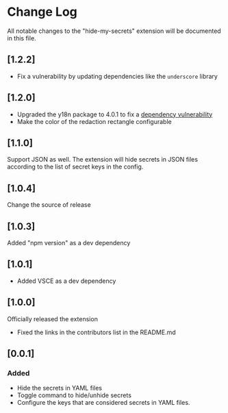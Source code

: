 # Change Log

All notable changes to the "hide-my-secrets" extension will be documented in this file.

## [1.2.2]

- Fix a vulnerability by updating dependencies like the `underscore` library

## [1.2.0]
- Upgraded the y18n package to 4.0.1 to fix a [dependency vulnerability](https://github.com/advisories/GHSA-c4w7-xm78-47vh)
- Make the color of the redaction rectangle configurable

## [1.1.0]
Support JSON as well. The extension will hide secrets in JSON files according to the list of secret keys in the config.

## [1.0.4]
Change the source of release

## [1.0.3]
Added "npm version" as a dev dependency

## [1.0.1]
- Added VSCE as a dev dependency

## [1.0.0]
Officially released the extension
- Fixed the links in the contributors list in the README.md

## [0.0.1]
### Added
- Hide the secrets in YAML files
- Toggle command to hide/unhide secrets
- Configure the keys that are considered secrets in YAML files.